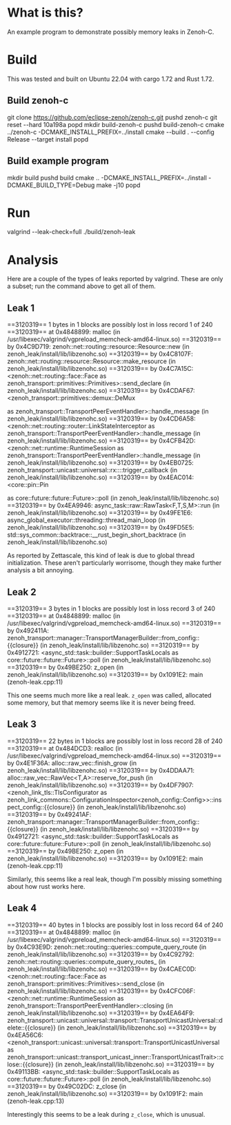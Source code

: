 # What is this?

An example program to demonstrate possibly memory leaks in Zenoh-C.

# Build

This was tested and built on Ubuntu 22.04 with cargo 1.72 and Rust 1.72.

## Build zenoh-c

git clone https://github.com/eclipse-zenoh/zenoh-c.git
pushd zenoh-c
git reset --hard 10a198a
popd
mkdir build-zenoh-c
pushd build-zenoh-c
cmake ../zenoh-c -DCMAKE_INSTALL_PREFIX=../install
cmake --build . --config Release --target install
popd

## Build example program

mkdir build
pushd build
cmake .. -DCMAKE_INSTALL_PREFIX=../install -DCMAKE_BUILD_TYPE=Debug
make -j10
popd

# Run

valgrind --leak-check=full ./build/zenoh-leak

# Analysis

Here are a couple of the types of leaks reported by valgrind.
These are only a subset; run the command above to get all of them.

## Leak 1

==3120319== 1 bytes in 1 blocks are possibly lost in loss record 1 of 240
==3120319==    at 0x4848899: malloc (in /usr/libexec/valgrind/vgpreload_memcheck-amd64-linux.so)
==3120319==    by 0x4C9D719: zenoh::net::routing::resource::Resource::new (in zenoh_leak/install/lib/libzenohc.so)
==3120319==    by 0x4C8107F: zenoh::net::routing::resource::Resource::make_resource (in zenoh_leak/install/lib/libzenohc.so)
==3120319==    by 0x4C7A15C: <zenoh::net::routing::face::Face as zenoh_transport::primitives::Primitives>::send_declare (in zenoh_leak/install/lib/libzenohc.so)
==3120319==    by 0x4CDAF67: <zenoh_transport::primitives::demux::DeMux<P> as zenoh_transport::TransportPeerEventHandler>::handle_message (in zenoh_leak/install/lib/libzenohc.so)
==3120319==    by 0x4CD6A58: <zenoh::net::routing::router::LinkStateInterceptor as zenoh_transport::TransportPeerEventHandler>::handle_message (in zenoh_leak/install/lib/libzenohc.so)
==3120319==    by 0x4CFB42D: <zenoh::net::runtime::RuntimeSession as zenoh_transport::TransportPeerEventHandler>::handle_message (in zenoh_leak/install/lib/libzenohc.so)
==3120319==    by 0x4EB0725: zenoh_transport::unicast::universal::rx::<impl zenoh_transport::unicast::universal::transport::TransportUnicastUniversal>::trigger_callback (in zenoh_leak/install/lib/libzenohc.so)
==3120319==    by 0x4EAC014: <core::pin::Pin<P> as core::future::future::Future>::poll (in zenoh_leak/install/lib/libzenohc.so)
==3120319==    by 0x4EA9946: async_task::raw::RawTask<F,T,S,M>::run (in zenoh_leak/install/lib/libzenohc.so)
==3120319==    by 0x49FE1E6: async_global_executor::threading::thread_main_loop (in zenoh_leak/install/lib/libzenohc.so)
==3120319==    by 0x49FD5E5: std::sys_common::backtrace::__rust_begin_short_backtrace (in zenoh_leak/install/lib/libzenohc.so)

As reported by Zettascale, this kind of leak is due to global thread initialization.
These aren't particularly worrisome, though they make further analysis a bit annoying.

## Leak 2

==3120319== 3 bytes in 1 blocks are possibly lost in loss record 3 of 240
==3120319==    at 0x4848899: malloc (in /usr/libexec/valgrind/vgpreload_memcheck-amd64-linux.so)
==3120319==    by 0x492411A: zenoh_transport::manager::TransportManagerBuilder::from_config::{{closure}} (in zenoh_leak/install/lib/libzenohc.so)
==3120319==    by 0x4912721: <async_std::task::builder::SupportTaskLocals<F> as core::future::future::Future>::poll (in zenoh_leak/install/lib/libzenohc.so)
==3120319==    by 0x49BE250: z_open (in zenoh_leak/install/lib/libzenohc.so)
==3120319==    by 0x1091E2: main (zenoh-leak.cpp:11)

This one seems much more like a real leak.  `z_open` was called, allocated some memory, but that memory seems like it is never being freed.

## Leak 3

==3120319== 22 bytes in 1 blocks are possibly lost in loss record 28 of 240
==3120319==    at 0x484DCD3: realloc (in /usr/libexec/valgrind/vgpreload_memcheck-amd64-linux.so)
==3120319==    by 0x4E1F36A: alloc::raw_vec::finish_grow (in zenoh_leak/install/lib/libzenohc.so)
==3120319==    by 0x4DDAA71: alloc::raw_vec::RawVec<T,A>::reserve_for_push (in zenoh_leak/install/lib/libzenohc.so)
==3120319==    by 0x4DF7907: <zenoh_link_tls::TlsConfigurator as zenoh_link_commons::ConfigurationInspector<zenoh_config::Config>>::inspect_config::{{closure}} (in zenoh_leak/install/lib/libzenohc.so)
==3120319==    by 0x49241AF: zenoh_transport::manager::TransportManagerBuilder::from_config::{{closure}} (in zenoh_leak/install/lib/libzenohc.so)
==3120319==    by 0x4912721: <async_std::task::builder::SupportTaskLocals<F> as core::future::future::Future>::poll (in zenoh_leak/install/lib/libzenohc.so)
==3120319==    by 0x49BE250: z_open (in zenoh_leak/install/lib/libzenohc.so)
==3120319==    by 0x1091E2: main (zenoh-leak.cpp:11)

Similarly, this seems like a real leak, though I'm possibly missing something about how rust works here.

## Leak 4

==3120319== 40 bytes in 1 blocks are possibly lost in loss record 64 of 240
==3120319==    at 0x4848899: malloc (in /usr/libexec/valgrind/vgpreload_memcheck-amd64-linux.so)
==3120319==    by 0x4C93E9D: zenoh::net::routing::queries::compute_query_route (in zenoh_leak/install/lib/libzenohc.so)
==3120319==    by 0x4C92792: zenoh::net::routing::queries::compute_query_routes_ (in zenoh_leak/install/lib/libzenohc.so)
==3120319==    by 0x4CAEC0D: <zenoh::net::routing::face::Face as zenoh_transport::primitives::Primitives>::send_close (in zenoh_leak/install/lib/libzenohc.so)
==3120319==    by 0x4CFC06F: <zenoh::net::runtime::RuntimeSession as zenoh_transport::TransportPeerEventHandler>::closing (in zenoh_leak/install/lib/libzenohc.so)
==3120319==    by 0x4EA64F9: zenoh_transport::unicast::universal::transport::TransportUnicastUniversal::delete::{{closure}} (in zenoh_leak/install/lib/libzenohc.so)
==3120319==    by 0x4EA56C6: <zenoh_transport::unicast::universal::transport::TransportUnicastUniversal as zenoh_transport::unicast::transport_unicast_inner::TransportUnicastTrait>::close::{{closure}} (in zenoh_leak/install/lib/libzenohc.so)
==3120319==    by 0x49113BB: <async_std::task::builder::SupportTaskLocals<F> as core::future::future::Future>::poll (in zenoh_leak/install/lib/libzenohc.so)
==3120319==    by 0x49C02DC: z_close (in zenoh_leak/install/lib/libzenohc.so)
==3120319==    by 0x1091F2: main (zenoh-leak.cpp:13)

Interestingly this seems to be a leak during `z_close`, which is unusual.
